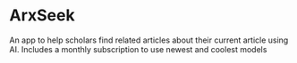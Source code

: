 # ArxSeek
An app to help scholars find related articles about their current article using AI. Includes a monthly subscription to use newest and coolest models

